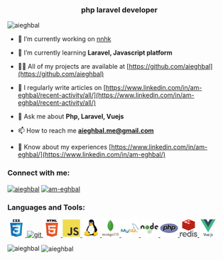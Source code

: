 <h3 align="center">php laravel developer </h3>

<p align="left"> <img src="https://komarev.com/ghpvc/?username=aieghbal&label=Profile%20views&color=0e75b6&style=flat" alt="aieghbal" /> </p>


- 🔭 I’m currently working on [nnhk](https://nnhk.ir/)

- 🌱 I’m currently learning **Laravel, Javascript platform**

- 👨‍💻 All of my projects are available at [https://github.com/aieghbal](https://github.com/aieghbal)

- 📝 I regularly write articles on [https://www.linkedin.com/in/am-eghbal/recent-activity/all/](https://www.linkedin.com/in/am-eghbal/recent-activity/all/)

- 💬 Ask me about **Php, Laravel, Vuejs**

- 📫 How to reach me **aieghbal.me@gmail.com**

- 📄 Know about my experiences [https://www.linkedin.com/in/am-eghbal/](https://www.linkedin.com/in/am-eghbal/)

<h3 align="left">Connect with me:</h3>
<p align="left">
<a href="https://twitter.com/aieghbal" target="blank"><img align="center" src="https://raw.githubusercontent.com/rahuldkjain/github-profile-readme-generator/master/src/images/icons/Social/twitter.svg" alt="aieghbal" height="30" width="40" /></a>
<a href="https://linkedin.com/in/am-eghbal" target="blank"><img align="center" src="https://raw.githubusercontent.com/rahuldkjain/github-profile-readme-generator/master/src/images/icons/Social/linked-in-alt.svg" alt="am-eghbal" height="30" width="40" /></a>
</p>

<h3 align="left">Languages and Tools:</h3>
<p align="left"> <a href="https://www.w3schools.com/css/" target="_blank" rel="noreferrer"> <img src="https://raw.githubusercontent.com/devicons/devicon/master/icons/css3/css3-original-wordmark.svg" alt="css3" width="40" height="40"/> </a> <a href="https://git-scm.com/" target="_blank" rel="noreferrer"> <img src="https://www.vectorlogo.zone/logos/git-scm/git-scm-icon.svg" alt="git" width="40" height="40"/> </a> <a href="https://www.w3.org/html/" target="_blank" rel="noreferrer"> <img src="https://raw.githubusercontent.com/devicons/devicon/master/icons/html5/html5-original-wordmark.svg" alt="html5" width="40" height="40"/> </a> <a href="https://developer.mozilla.org/en-US/docs/Web/JavaScript" target="_blank" rel="noreferrer"> <img src="https://raw.githubusercontent.com/devicons/devicon/master/icons/javascript/javascript-original.svg" alt="javascript" width="40" height="40"/> </a> <a href="https://www.linux.org/" target="_blank" rel="noreferrer"> <img src="https://raw.githubusercontent.com/devicons/devicon/master/icons/linux/linux-original.svg" alt="linux" width="40" height="40"/> </a> <a href="https://www.mongodb.com/" target="_blank" rel="noreferrer"> <img src="https://raw.githubusercontent.com/devicons/devicon/master/icons/mongodb/mongodb-original-wordmark.svg" alt="mongodb" width="40" height="40"/> </a> <a href="https://www.mysql.com/" target="_blank" rel="noreferrer"> <img src="https://raw.githubusercontent.com/devicons/devicon/master/icons/mysql/mysql-original-wordmark.svg" alt="mysql" width="40" height="40"/> </a> <a href="https://nodejs.org" target="_blank" rel="noreferrer"> <img src="https://raw.githubusercontent.com/devicons/devicon/master/icons/nodejs/nodejs-original-wordmark.svg" alt="nodejs" width="40" height="40"/> </a> <a href="https://www.php.net" target="_blank" rel="noreferrer"> <img src="https://raw.githubusercontent.com/devicons/devicon/master/icons/php/php-original.svg" alt="php" width="40" height="40"/> </a> <a href="https://redis.io" target="_blank" rel="noreferrer"> <img src="https://raw.githubusercontent.com/devicons/devicon/master/icons/redis/redis-original-wordmark.svg" alt="redis" width="40" height="40"/> </a> <a href="https://vuejs.org/" target="_blank" rel="noreferrer"> <img src="https://raw.githubusercontent.com/devicons/devicon/master/icons/vuejs/vuejs-original-wordmark.svg" alt="vuejs" width="40" height="40"/> </a> </p>

<p><img align="left" src="https://github-readme-stats.vercel.app/api/top-langs?username=aieghbal&show_icons=true&locale=en&layout=compact" alt="aieghbal" /></p>

<p>&nbsp;<img align="center" src="https://github-readme-stats.vercel.app/api?username=aieghbal&show_icons=true&locale=en" alt="aieghbal" /></p>

